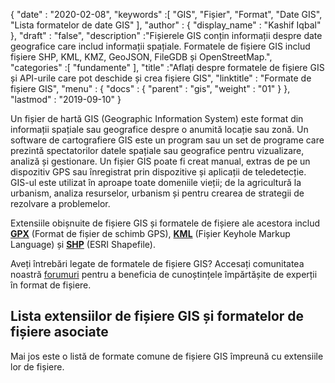 {
  "date" : "2020-02-08",
  "keywords" :[ "GIS", "Fișier", "Format", "Date GIS", "Lista formatelor de date GIS" ],
  "author" : {
    "display_name" : "Kashif Iqbal"
},
  "draft" : "false",
  "description" :"Fișierele GIS conțin informații despre date geografice care includ informații spațiale. Formatele de fișiere GIS includ fișiere SHP, KML, KMZ, GeoJSON, FileGDB și OpenStreetMap.",
  "categories" :[ "fundamente" ],
  "title" :"Aflați despre formatele de fișiere GIS și API-urile care pot deschide și crea fișiere GIS",
  "linktitle" : "Formate de fișiere GIS",
  "menu" : {
    "docs" : {
      "parent" : "gis",
      "weight" : "01"
}
},
  "lastmod" : "2019-09-10"
}

Un fișier de hartă GIS (Geographic Information System) este format din informații spațiale sau geografice despre o anumită locație sau zonă. Un software de cartografiere GIS este un program sau un set de programe care prezintă spectatorilor datele spațiale sau geografice pentru vizualizare, analiză și gestionare. Un fișier GIS poate fi creat manual, extras de pe un dispozitiv GPS sau înregistrat prin dispozitive și aplicații de teledetecție. GIS-ul este utilizat în aproape toate domeniile vieții; de la agricultură la urbanism, analiza resurselor, urbanism și pentru crearea de strategii de rezolvare a problemelor.

Extensiile obișnuite de fișiere GIS și formatele de fișiere ale acestora includ **[GPX](/ro/gis/gpx/)** (Format de fișier de schimb GPS), **[KML](/ro/gis/kml/)** (Fișier Keyhole Markup Language) și **[SHP](/ro/gis/shp/)** (ESRI Shapefile).

Aveți întrebări legate de formatele de fișiere GIS? Accesați comunitatea noastră [forumuri](https://forum.fileformat.com/c/gis/7) pentru a beneficia de cunoștințele împărtășite de experții în format de fișiere.

## Lista extensiilor de fișiere GIS și formatelor de fișiere asociate
Mai jos este o listă de formate comune de fișiere GIS împreună cu extensiile lor de fișiere.

